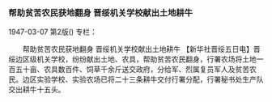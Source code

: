 ### 帮助贫苦农民获地翻身  晋绥机关学校献出土地耕牛

1947-03-07
第2版()
专栏：

　　帮助贫苦农民获地翻身
    晋绥机关学校献出土地耕牛
    【新华社晋绥五日电】晋绥边区级机关学校，纷纷献出土地、农具，帮助贫苦农民翻身，行署农场将土地一百五十亩、农具数百件、饲草千余斤送交政府，分给军、烈属复员军人及贫苦农民。边区实验学校、实验农场已将二十三条耕牛交付行署分配，行署秘书处生产队交出耕牛十五头。
